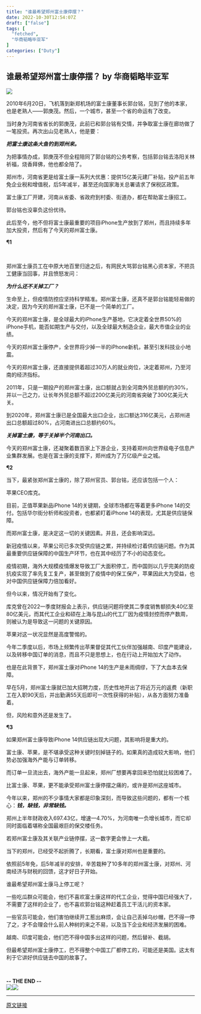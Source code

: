 ```yaml
---
title: "谁最希望郑州富士康停摆？"
date: 2022-10-30T12:54:07Z
draft: ["false"]
tags: [
  "fetched",
  "华商韬略毕亚军"
]
categories: ["Duty"]
---
```

谁最希望郑州富士康停摆？ by 华商韬略毕亚军
------
<div><p><img data-backh="358" data-backw="546" data-cropselx1="0" data-cropselx2="562" data-cropsely1="0" data-cropsely2="334" data-galleryid="" data-ratio="0.6977186311787072" data-s="300,640" data-type="png" data-w="1052" data-src="https://mmbiz.qpic.cn/mmbiz_jpg/VcV8uHc5m7VAdkBMcgBJnH5QejHUGqMNjbSsD25swe9TpHRvIYMic5KxfvZCWeg8DeamNIQOEvcZrICp6bIAPgw/640?wx_fmt=jpeg" src="https://mmbiz.qpic.cn/mmbiz_jpg/VcV8uHc5m7VAdkBMcgBJnH5QejHUGqMNjbSsD25swe9TpHRvIYMic5KxfvZCWeg8DeamNIQOEvcZrICp6bIAPgw/640?wx_fmt=jpeg"></p><section><span>2010年6月20日，飞机落到新郑机场的富士康董事长郭台铭，见到了他的本家，也是老熟人——郭庚茂。然后，一个城市，甚至一个省的命运有了改变。</span><br></section><p><span>当时身为河南省省长的郭庚茂，此前已和郭台铭有交情，并争取富士康在廊坊做了一笔投资。再次出山见老熟人，他是要：</span></p><p><strong><em><span>把富士康这条大鱼钓到郑州来。</span></em></strong></p><p><span>为把事情办成，郭庚茂不但全程陪同了郭台铭的公务考察，包括郭台铭去洛阳关林祈福，烧香拜佛，他也都全陪了。</span></p><p><span>郑州市，河南省更是给富士康一系列大优惠：提供15亿美元建厂补贴，投产前五年免企业税和增值税，后5年减半，甚至还向国家海关总署请求了保税区政策。</span></p><p><span>富士康工厂开建，河南从省委、省政府到村委、街道办，都在帮助富士康招工。</span></p><p><span>郭台铭也没辜负这份优待。</span></p><p><span>此后至今，他不但将富士康最重要的项目iPhone生产放到了郑州，而且持续多年加大投资，然后有了今天的郑州富士康。</span></p><p><span><strong>¶1</strong></span></p><p><span><strong><br></strong></span></p><p><span>郑州富士康员工在中原大地百里归途之后，有网民大骂郭台铭黑心资本家，不把员工健康当回事，并且愤怒发问：</span><br></p><p><em><strong><span>为什么还不关掉工厂？</span></strong></em></p><p><span>生命至上，但疫情防控应坚持科学精准。郑州富士康，还真不是郭台铭能轻易做的决定，因为今天的郑州富士康，已不是一个简单的工厂。</span></p><p><span>今天的郑州富士康，是全球最大的iPhone生产基地，它决定着全世界50%的iPhone手机，能否如期生产与交付，以及全球最大制造企业，最大市值企业的业绩。</span></p><p><span>今天的郑州富士康停产，全世界将少掉一半的iPhone新机，甚至引发科技业小地震。</span></p><p><span>今天的郑州富士康，还直接提供着超过30万人的就业岗位，决定着郑州，乃至河南的经济指标。</span></p><p><span>2011年，只是一期投产的郑州富士康，出口额就占到全河南外贸总额的约30%，并以一己之力，让长年外贸总额不超过200亿美元的河南省突破了300亿美元大关。</span></p><p><span>到2020年，郑州富士康已是全国最大出口企业，<span>出口额达316亿美元，</span>占郑州进出口总额超过80%，占河南进出口总额约60%。</span></p><p><strong><em><span><span>关掉富士康，等于</span></span></em></strong><strong><em><span><span>关掉半个河南出口。</span></span></em></strong></p><p><span>今天的郑州富士康，还凝聚着数百家上下游企业，支持着郑州向世界级电子信息产业集群发展。也是在富士康的支撑下，郑州成为了万亿级产业之城。</span></p><p><span><strong>¶2</strong></span></p><p><span>当下，最紧张郑州富士康的，除了郑州官员、郭台铭，还应该包括一个人：</span></p><p><span>苹果CEO库克。</span></p><p><span>目前，正值苹果新品iPhone 14的关键期，全球市场都在等着更多<span>iPhone 14的</span>交付。包括华尔街分析师和投资者，也都紧盯着iPhone 14的表现，尤其是供应链保障。</span></p><p><span>而郑州富士康，是决定这一切的关键因素。</span><span>并且，还会影响深远。</span></p><p><span>新冠疫情以来，苹果公司已多次受供应链之累，并持续检讨着供应链问题。作为其最重要供应链保障的中国生产环节，也在其中经历了不小的动态变化。</span></p><p><span>疫情初期，海外大规模疫情爆发导致工厂大面积停工，而中国则以几乎完美的防疫抗疫实现了率先复工复产，甚至做到了疫情中的保工保产，苹果因此大为受益，也对中国供应链保障力倍加看好。</span></p><p><span>但今以来，情况开始有了变化。</span></p><p><span>库克曾在2022一季度财报会上表示，供应链问题将使其二季度销售额损失40亿至80亿美元，而其代工企业和硕在上海与昆山的代工厂因为疫情封控而停产数周，则被认为是导致这一问题的关键原因。</span></p><p><span>苹果对这一状况显然是高度警惕的。</span></p><p><span>今年二季度以后，市场上频繁传出苹果督促其代工伙伴加强越南、印度产能建设，以及转移中国订单的消息，而且不只是思想上，也在行动上开始加大了动作。</span></p><p><span>也是在此背景下，郑州富士康对iPhone 14的生产是未雨绸缪，下了大血本去保障。</span></p><p><span>早在5月，郑州富士康就已加大招聘力度，历史性地开出了将近万元的返费（新职工在入职90天后，并出勤满55天后即可一次性获得的补贴），从各方面努力准备着。</span></p><p><span>但，风险和意外还是发生了。</span></p><p><span><strong>¶3</strong></span></p><p><span>如果郑州富士康导致iPhone 14供应链出现大问题，其影响将是重大的。</span></p><p><span>富士康、苹果，是不堪承受这种关键时刻掉链子的。如果真的造成较大影响，他们势必加强海外产能与订单转移。</span></p><p><span>而订单一旦流出去，海外产能一旦起来，郑州厂想要再拿回来恐怕就比较困难了。</span></p><p><span>比富士康、苹果，更不能承受郑州富士康停摆之痛的，或许是郑州这座城市。</span><br></p><p><span>今年以来，郑州的不少事情大家都是印象深刻，而导致这些问题的，都有一个核心：</span><strong><em><span><span>钱，</span><em><span>缺钱，非常缺钱。</span></em></span></em></strong></p><p><span>郑州上半年财政收入697.43亿，增速—4.70%，为河南唯一负增长城市，而它却同时面临着堪称全国最艰巨的保交楼任务。</span></p><p><span>若郑州富士康及其关联产业链停摆，这一数字更会惨上一大截。</span></p><p><span>当下的郑州，已经受不起折腾了，</span><span>长期看，富士康对郑州也是重要的。</span></p><p><span>依照前5年免，后5年减半的安排，<span>辛苦栽种了10多年的</span>郑州富士康，对郑州、河南经济与财税的回馈，这才好日子开始。</span></p><p><span>谁最希望郑州富士康马上停工呢？</span></p><p><span>一些吃瓜群众可能会，他们不喜欢富士康这样的代工企业，觉得中国已经强大了，不需要了这样的企业了，也不喜欢郭台铭这种赶着员工干活儿的资本家。</span></p><p><span>一些官员可能会，他们害怕继续开工惹出麻烦，会让自己丢掉乌纱帽，巴不得一停了之，才不会理会什么前人种树的来之不易，以及当下企业和经济发展的困难。</span></p><p><span>越南、印度可能会，他们巴不得中国多出这样的问题，然后替补、截胡。</span></p><p><span>但最希望郑州</span><span>富士康停工，</span><span>巴不得整个中国工厂都停工的，可能还是美国。这太有利于它讲好供应链去中国的故事了。</span></p><p><span><br></span></p><section><strong><span>-- T</span></strong><strong><span>HE END --</span></strong></section><section><img data-backh="63" data-backw="546" data-ratio="1" data-s="300,640" data-type="png" data-w="140" data-src="https://mmbiz.qpic.cn/mmbiz_png/jQkRmFNPiaaEYmUb5MhUGCnJ2P8uZhYBerRj1xmrgKmJx3RzpN0uicShwROy3Je4BlEcV0DA1vtTEFW2ehNNYGXQ/640?wx_fmt=png&amp;wxfrom=5&amp;wx_lazy=1&amp;wx_co=1" src="https://mmbiz.qpic.cn/mmbiz_png/jQkRmFNPiaaEYmUb5MhUGCnJ2P8uZhYBerRj1xmrgKmJx3RzpN0uicShwROy3Je4BlEcV0DA1vtTEFW2ehNNYGXQ/640?wx_fmt=png&amp;wxfrom=5&amp;wx_lazy=1&amp;wx_co=1"><img data-backh="205" data-backw="546" data-cropselx1="0" data-cropselx2="546" data-cropsely1="0" data-cropsely2="205" data-galleryid="" data-ratio="0.375" data-s="300,640" data-type="png" data-w="800" data-src="https://mmbiz.qpic.cn/mmbiz_png/VcV8uHc5m7VibrYfwfmVJ66gmwZOHgERaU8nZR9UdibYwt6ldReaR1rzewAic4egyclhPWXaNJGJ61rB3zgsydOFA/640?wx_fmt=png&amp;wxfrom=5&amp;wx_lazy=1&amp;wx_co=1" src="https://mmbiz.qpic.cn/mmbiz_png/VcV8uHc5m7VibrYfwfmVJ66gmwZOHgERaU8nZR9UdibYwt6ldReaR1rzewAic4egyclhPWXaNJGJ61rB3zgsydOFA/640?wx_fmt=png&amp;wxfrom=5&amp;wx_lazy=1&amp;wx_co=1"></section><p><mp-style-type data-value="3"></mp-style-type></p></div>  
<hr>
<a href="https://mp.weixin.qq.com/s/zR_1BiWMP7uWUU-Q15ekSw",target="_blank" rel="noopener noreferrer">原文链接</a>
